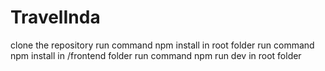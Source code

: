 # TravelInda
clone the repository
run command npm install in root folder 
run command npm install in /frontend folder
run command npm run dev in root folder
